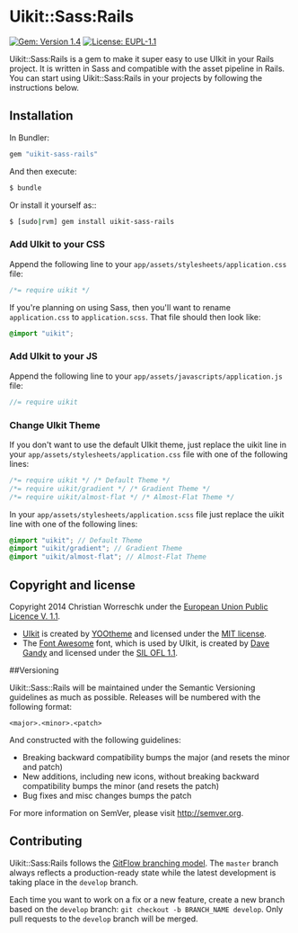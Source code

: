# Uikit::Sass:Rails

[![Gem: Version 1.4](https://img.shields.io/gem/v/uikit-sass-rails.svg?style=flat-square)](https://rubygems.org/gems/uikit-sass-rails)
[![License: EUPL-1.1](https://img.shields.io/badge/license-EUPL--1.1-red.svg?style=flat-square)](https://github.com/cworreschk/uikit-sass-rails/blob/master/LICENSE.md)

Uikit::Sass:Rails is a gem to make it super easy to use UIkit in your Rails project. It is written in Sass and compatible with the asset pipeline in Rails. You can start using Uikit::Sass:Rails in your projects by following the instructions below.

## Installation

In Bundler:
```ruby
gem "uikit-sass-rails"
```

And then execute:
```bash
$ bundle
```

Or install it yourself as::
```bash
$ [sudo|rvm] gem install uikit-sass-rails
```

### Add UIkit to your CSS

Append the following line to your `app/assets/stylesheets/application.css` file:
```css
/*= require uikit */
```

If you're planning on using Sass, then you'll want to rename `application.css` to `application.scss`. That file should then look like:
```css
@import "uikit";
```

### Add UIkit to your JS

Append the following line to your `app/assets/javascripts/application.js` file:
```javascript
//= require uikit
```

### Change UIkit Theme
If you don't want to use the default UIkit theme, just replace the uikit line in your `app/assets/stylesheets/application.css` file with one of the following lines:
```css
/*= require uikit */ /* Default Theme */
/*= require uikit/gradient */ /* Gradient Theme */
/*= require uikit/almost-flat */ /* Almost-Flat Theme */
```

In your `app/assets/stylesheets/application.scss` file just replace the uikit line with one of the following lines:
```scss
@import "uikit"; // Default Theme
@import "uikit/gradient"; // Gradient Theme
@import "uikit/almost-flat"; // Almost-Flat Theme
```

## Copyright and license
Copyright 2014 Christian Worreschk under the [European Union Public Licence V. 1.1](http://opensource.org/licenses/EUPL-1.1).

* [UIkit](http://www.getuikit.com) is created by [YOOtheme](http://www.yootheme.com) and licensed under the [MIT license](http://opensource.org/licenses/MIT).
* The [Font Awesome](http://fontawesome.io) font, which is used by UIkit, is created by [Dave Gandy](https://github.com/davegandy) and licensed under the [SIL OFL 1.1](http://scripts.sil.org/OFL).

##Versioning

Uikit::Sass::Rails will be maintained under the Semantic Versioning guidelines as much as possible. Releases will be numbered with the following format:

`<major>.<minor>.<patch>`

And constructed with the following guidelines:

* Breaking backward compatibility bumps the major (and resets the minor and patch)
* New additions, including new icons, without breaking backward compatibility bumps the minor (and resets the patch)
* Bug fixes and misc changes bumps the patch

For more information on SemVer, please visit http://semver.org.

## Contributing
Uikit::Sass:Rails follows the [GitFlow branching model](http://nvie.com/posts/a-successful-git-branching-model). The ```master``` branch always reflects a production-ready state while the latest development is taking place in the ```develop``` branch.

Each time you want to work on a fix or a new feature, create a new branch based on the ```develop``` branch: ```git checkout -b BRANCH_NAME develop```. Only pull requests to the ```develop``` branch will be merged.
